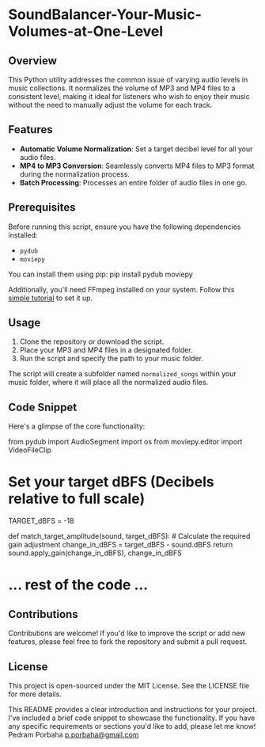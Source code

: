 # SoundBalancer-Your-Music-Volumes-at-One-Level

## Overview
This Python utility addresses the common issue of varying audio levels in music collections. It normalizes the volume of MP3 and MP4 files to a consistent level, making it ideal for listeners who wish to enjoy their music without the need to manually adjust the volume for each track.

## Features
- **Automatic Volume Normalization**: Set a target decibel level for all your audio files.
- **MP4 to MP3 Conversion**: Seamlessly converts MP4 files to MP3 format during the normalization process.
- **Batch Processing**: Processes an entire folder of audio files in one go.

## Prerequisites
Before running this script, ensure you have the following dependencies installed:
- `pydub`
- `moviepy`

You can install them using pip:
pip install pydub moviepy


Additionally, you'll need FFmpeg installed on your system. Follow this [simple tutorial](https://www.wikihow.com/Install-FFmpeg-on-Windows) to set it up.

## Usage
1. Clone the repository or download the script.
2. Place your MP3 and MP4 files in a designated folder.
3. Run the script and specify the path to your music folder.

The script will create a subfolder named `normalized_songs` within your music folder, where it will place all the normalized audio files.

## Code Snippet
Here's a glimpse of the core functionality:


from pydub import AudioSegment
import os
from moviepy.editor import VideoFileClip

# Set your target dBFS (Decibels relative to full scale)
TARGET_dBFS = -18

def match_target_amplitude(sound, target_dBFS):
    # Calculate the required gain adjustment
    change_in_dBFS = target_dBFS - sound.dBFS
    return sound.apply_gain(change_in_dBFS), change_in_dBFS

# ... rest of the code ...


## Contributions
Contributions are welcome! If you'd like to improve the script or add new features, please feel free to fork the repository and submit a pull request.

## License
This project is open-sourced under the MIT License. See the LICENSE file for more details.


This README provides a clear introduction and instructions for your project. I've included a brief code snippet to showcase the functionality. If you have any specific requirements or sections you'd like to add, please let me know!
Pedram Porbaha
p.porbaha@gmail.com

